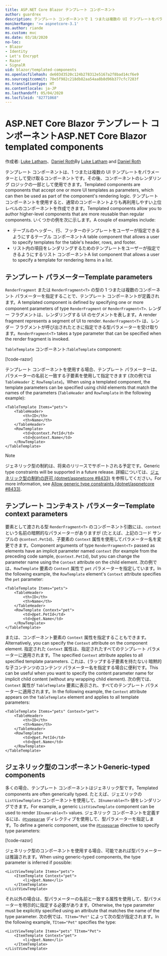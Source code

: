 ```yaml
---
title: ASP.NET Core Blazor テンプレート コンポーネント
author: guardrex
description: テンプレート コンポーネントで 1 つまたは複数の UI テンプレートをパラメーターとして受け取る方法について学習します。これは、コンポーネントのレンダリング ロジックの一部として使用できます。
monikerRange: '>= aspnetcore-3.1'
ms.author: riande
ms.custom: mvc
ms.date: 03/18/2020
no-loc:
- Blazor
- Identity
- Let's Encrypt
- Razor
- SignalR
uid: blazor/templated-components
ms.openlocfilehash: de603d3520c124b278312e5167a2f8bad14cf6e9
ms.sourcegitcommit: 70e5f982c218db82aa54aa8b8d96b377cfc7283f
ms.translationtype: HT
ms.contentlocale: ja-JP
ms.lasthandoff: 05/04/2020
ms.locfileid: "82771068"
---
```

# <a name="aspnet-core-blazor-templated-components"></a><span data-ttu-id="a0708-103">ASP.NET Core Blazor テンプレート コンポーネント</span><span class="sxs-lookup"><span data-stu-id="a0708-103">ASP.NET Core Blazor templated components</span></span>

<span data-ttu-id="a0708-104">作成者: [Luke Latham](https://github.com/guardrex)、[Daniel Roth](https://github.com/danroth27)</span><span class="sxs-lookup"><span data-stu-id="a0708-104">By [Luke Latham](https://github.com/guardrex) and [Daniel Roth](https://github.com/danroth27)</span></span>

<span data-ttu-id="a0708-105">テンプレート コンポーネントは、1 つまたは複数の UI テンプレートをパラメーターとして受け取るコンポーネントです。その後、コンポーネントのレンダリング ロジックの一部として使用できます。</span><span class="sxs-lookup"><span data-stu-id="a0708-105">Templated components are components that accept one or more UI templates as parameters, which can then be used as part of the component's rendering logic.</span></span> <span data-ttu-id="a0708-106">テンプレート コンポーネントを使用すると、通常のコンポーネントよりも再利用しやすい上位レベルのコンポーネントを作成できます。</span><span class="sxs-lookup"><span data-stu-id="a0708-106">Templated components allow you to author higher-level components that are more reusable than regular components.</span></span> <span data-ttu-id="a0708-107">いくつかの例を次に示します。</span><span class="sxs-lookup"><span data-stu-id="a0708-107">A couple of examples include:</span></span>

* <span data-ttu-id="a0708-108">テーブルのヘッダー、行、フッターのテンプレートをユーザーが指定できるようにするテーブル コンポーネント</span><span class="sxs-lookup"><span data-stu-id="a0708-108">A table component that allows a user to specify templates for the table's header, rows, and footer.</span></span>
* <span data-ttu-id="a0708-109">リスト内の項目をレンダリングするためのテンプレートをユーザーが指定できるようにするリスト コンポーネント</span><span class="sxs-lookup"><span data-stu-id="a0708-109">A list component that allows a user to specify a template for rendering items in a list.</span></span>

## <a name="template-parameters"></a><span data-ttu-id="a0708-110">テンプレート パラメーター</span><span class="sxs-lookup"><span data-stu-id="a0708-110">Template parameters</span></span>

<span data-ttu-id="a0708-111">`RenderFragment` または `RenderFragment<T>` の型の 1 つまたは複数のコンポーネント パラメーターを指定することで、テンプレート コンポーネントが定義されます。</span><span class="sxs-lookup"><span data-stu-id="a0708-111">A templated component is defined by specifying one or more component parameters of type `RenderFragment` or `RenderFragment<T>`.</span></span> <span data-ttu-id="a0708-112">レンダー フラグメントは、レンダリングする UI のセグメントを表します。</span><span class="sxs-lookup"><span data-stu-id="a0708-112">A render fragment represents a segment of UI to render.</span></span> <span data-ttu-id="a0708-113">`RenderFragment<T>` は、レンダー フラグメントが呼び出されたときに指定できる型パラメーターを受け取ります。</span><span class="sxs-lookup"><span data-stu-id="a0708-113">`RenderFragment<T>` takes a type parameter that can be specified when the render fragment is invoked.</span></span>

<span data-ttu-id="a0708-114">`TableTemplate` コンポーネント:</span><span class="sxs-lookup"><span data-stu-id="a0708-114">`TableTemplate` component:</span></span>

[!code-razor[](common/samples/3.x/BlazorWebAssemblySample/Components/TableTemplate.razor)]

<span data-ttu-id="a0708-115">テンプレート コンポーネントを使用する場合、テンプレート パラメーターは、パラメーターの名前と一致する子要素を使用して指定できます (次の例では `TableHeader` と `RowTemplate`)。</span><span class="sxs-lookup"><span data-stu-id="a0708-115">When using a templated component, the template parameters can be specified using child elements that match the names of the parameters (`TableHeader` and `RowTemplate` in the following example):</span></span>

```razor
<TableTemplate Items="pets">
    <TableHeader>
        <th>ID</th>
        <th>Name</th>
    </TableHeader>
    <RowTemplate>
        <td>@context.PetId</td>
        <td>@context.Name</td>
    </RowTemplate>
</TableTemplate>
```

> [!NOTE]
> <span data-ttu-id="a0708-116">ジェネリック型の制約は、将来のリリースでサポートされる予定です。</span><span class="sxs-lookup"><span data-stu-id="a0708-116">Generic type constraints will be supported in a future release.</span></span> <span data-ttu-id="a0708-117">詳細については、[ジェネリック型の制約の許可 (dotnet/aspnetcore #8433)](https://github.com/dotnet/aspnetcore/issues/8433) を参照してください。</span><span class="sxs-lookup"><span data-stu-id="a0708-117">For more information, see [Allow generic type constraints (dotnet/aspnetcore #8433)](https://github.com/dotnet/aspnetcore/issues/8433).</span></span>

## <a name="template-context-parameters"></a><span data-ttu-id="a0708-118">テンプレート コンテキスト パラメーター</span><span class="sxs-lookup"><span data-stu-id="a0708-118">Template context parameters</span></span>

<span data-ttu-id="a0708-119">要素として渡される型 `RenderFragment<T>` のコンポーネント引数には、`context` という名前の暗黙的なパラメーターがありますが (たとえば、上記のコード サンプルの `@context.PetId`)、子要素の `Context` 属性を使用してパラメーター名を変更できます。</span><span class="sxs-lookup"><span data-stu-id="a0708-119">Component arguments of type `RenderFragment<T>` passed as elements have an implicit parameter named `context` (for example from the preceding code sample, `@context.PetId`), but you can change the parameter name using the `Context` attribute on the child element.</span></span> <span data-ttu-id="a0708-120">次の例では、`RowTemplate` 要素の `Context` 属性で `pet` パラメーターを指定しています。</span><span class="sxs-lookup"><span data-stu-id="a0708-120">In the following example, the `RowTemplate` element's `Context` attribute specifies the `pet` parameter:</span></span>

```razor
<TableTemplate Items="pets">
    <TableHeader>
        <th>ID</th>
        <th>Name</th>
    </TableHeader>
    <RowTemplate Context="pet">
        <td>@pet.PetId</td>
        <td>@pet.Name</td>
    </RowTemplate>
</TableTemplate>
```

<span data-ttu-id="a0708-121">または、コンポーネント要素の `Context` 属性を指定することもできます。</span><span class="sxs-lookup"><span data-stu-id="a0708-121">Alternatively, you can specify the `Context` attribute on the component element.</span></span> <span data-ttu-id="a0708-122">指定された `Context` 属性は、指定されたすべてのテンプレート パラメーターに適用されます。</span><span class="sxs-lookup"><span data-stu-id="a0708-122">The specified `Context` attribute applies to all specified template parameters.</span></span> <span data-ttu-id="a0708-123">これは、(ラップする子要素を持たない) 暗黙的な子コンテンツのコンテンツ パラメーター名を指定する場合に便利です。</span><span class="sxs-lookup"><span data-stu-id="a0708-123">This can be useful when you want to specify the content parameter name for implicit child content (without any wrapping child element).</span></span> <span data-ttu-id="a0708-124">次の例では、`Context` 属性が `TableTemplate` 要素に表示され、すべてのテンプレート パラメーターに適用されます。</span><span class="sxs-lookup"><span data-stu-id="a0708-124">In the following example, the `Context` attribute appears on the `TableTemplate` element and applies to all template parameters:</span></span>

```razor
<TableTemplate Items="pets" Context="pet">
    <TableHeader>
        <th>ID</th>
        <th>Name</th>
    </TableHeader>
    <RowTemplate>
        <td>@pet.PetId</td>
        <td>@pet.Name</td>
    </RowTemplate>
</TableTemplate>
```

## <a name="generic-typed-components"></a><span data-ttu-id="a0708-125">ジェネリック型のコンポーネント</span><span class="sxs-lookup"><span data-stu-id="a0708-125">Generic-typed components</span></span>

<span data-ttu-id="a0708-126">多くの場合、テンプレート コンポーネントはジェネリック型です。</span><span class="sxs-lookup"><span data-stu-id="a0708-126">Templated components are often generically typed.</span></span> <span data-ttu-id="a0708-127">たとえば、ジェエリックの `ListViewTemplate` コンポーネントを使用して、`IEnumerable<T>` 値をレンダリングできます。</span><span class="sxs-lookup"><span data-stu-id="a0708-127">For example, a generic `ListViewTemplate` component can be used to render `IEnumerable<T>` values.</span></span> <span data-ttu-id="a0708-128">ジェネリック コンポーネントを定義するには、[`@typeparam`](xref:mvc/views/razor#typeparam) ディレクティブを使用して、型パラメーターを指定します。</span><span class="sxs-lookup"><span data-stu-id="a0708-128">To define a generic component, use the [`@typeparam`](xref:mvc/views/razor#typeparam) directive to specify type parameters:</span></span>

[!code-razor[](common/samples/3.x/BlazorWebAssemblySample/Components/ListViewTemplate.razor)]

<span data-ttu-id="a0708-129">ジェネリック型のコンポーネントを使用する場合、可能であれば型パラメーターは推論されます。</span><span class="sxs-lookup"><span data-stu-id="a0708-129">When using generic-typed components, the type parameter is inferred if possible:</span></span>

```razor
<ListViewTemplate Items="pets">
    <ItemTemplate Context="pet">
        <li>@pet.Name</li>
    </ItemTemplate>
</ListViewTemplate>
```

<span data-ttu-id="a0708-130">それ以外の場合は、型パラメーターの名前と一致する属性を使用して、型パラメーターを明示的に指定する必要があります。</span><span class="sxs-lookup"><span data-stu-id="a0708-130">Otherwise, the type parameter must be explicitly specified using an attribute that matches the name of the type parameter.</span></span> <span data-ttu-id="a0708-131">次の例では、`TItem="Pet"` によって次の型が指定されます。</span><span class="sxs-lookup"><span data-stu-id="a0708-131">In the following example, `TItem="Pet"` specifies the type:</span></span>

```razor
<ListViewTemplate Items="pets" TItem="Pet">
    <ItemTemplate Context="pet">
        <li>@pet.Name</li>
    </ItemTemplate>
</ListViewTemplate>
```
